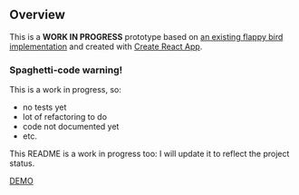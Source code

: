 ## Overview
This is a **WORK IN PROGRESS** prototype based on [an existing flappy bird implementation](https://github.com/nebez/floppybird) and created with [Create React App](https://github.com/facebookincubator/create-react-app).

### Spaghetti-code warning!

This is a work in progress, so:
- no tests yet
- lot of refactoring to do
- code not documented yet
- etc.

This README is a work in progress too: I will update it to reflect the project status.

[DEMO](https://danilorossi.github.io/flappy-challenge/)
